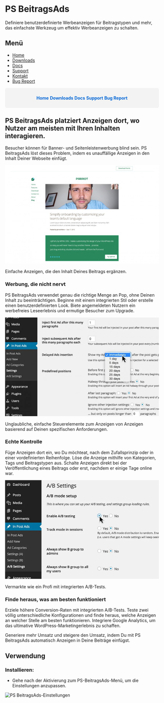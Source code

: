 # PS BeitragsAds

Definiere benutzerdefinierte Werbeanzeigen für Beitragstypen und mehr, das einfachste Werkzeug um effektiv Werbeanzeigen zu schalten.

## Menü

- [Home](#ps-post-ads)
- [Downloads](https://github.com/cp-psource/ps-post-ads/releases)
- [Docs](https://github.com/cp-psource/ps-post-ads/wiki)
- [Support](https://github.com/cp-psource/ps-post-ads/discussions)
- [Kontakt](https://github.com/cp-psource)
- [Bug Report](https://github.com/cp-psource/ps-post-ads/issues)

<div style="display: flex; justify-content: space-around; background-color: #f3f3f3; padding: 10px; border-radius: 5px;">

  <a href="#ps-post-ads" style="text-decoration: none; color: #0366d6; font-weight: bold;">Home</a>
  <a href="https://github.com/cp-psource/ps-post-ads/releases" style="text-decoration: none; color: #0366d6; font-weight: bold;">Downloads</a>
  <a href="https://github.com/cp-psource/ps-post-ads/wiki" style="text-decoration: none; color: #0366d6; font-weight: bold;">Docs</a>
  <a href="https://github.com/cp-psource/ps-post-ads/discussions" style="text-decoration: none; color: #0366d6; font-weight: bold;">Support</a>
  <a href="https://github.com/cp-psource/ps-post-ads/issues" style="text-decoration: none; color: #0366d6; font-weight: bold;">Bug Report</a>
  
</div>

## PS BeitragsAds platziert Anzeigen dort, wo Nutzer am meisten mit Ihren Inhalten interagieren.

Besucher können für Banner- und Seitenleistenwerbung blind sein. PS BeitragsAds löst dieses Problem, indem es unauffällige Anzeigen in den Inhalt Deiner Webseite einfügt.

![Einfache Anzeigen, die mit Deinen Inhalten harmonieren.](images/inpostad-700x447.jpg)

  Einfache Anzeigen, die den Inhalt Deines Beitrags ergänzen.

### Werbung, die nicht nervt

PS BeitragsAds verwendet genau die richtige Menge an Pop, ohne Deinen Inhalt zu beeinträchtigen. Beginne mit einem integrierten Stil oder erstelle einen benutzerdefinierten Look. Biete angemeldeten Nutzern ein werbefreies Leseerlebnis und ermutige Besucher zum Upgrade.

![Unglaubliche, einfache Steuerelemente für die Anzeige von Anzeigen basierend auf Deinen spezifischen Anforderungen. ](images/display-settings-735x470-700x447.jpg)

  Unglaubliche, einfache Steuerelemente zum Anzeigen von Anzeigen basierend auf Deinen spezifischen Anforderungen.

### Echte Kontrolle

Füge Anzeigen dort ein, wo Du möchteat, nach dem Zufallsprinzip oder in einer vordefinierten Reihenfolge. Löse die Anzeige mithilfe von Kategorien, Tags und Beitragstypen aus. Schalte Anzeigen direkt bei der Veröffentlichung eines Beitrags oder erst, nachdem er einige Tage online war.

![Vermarkte wie ein Profi mit integrierten A/B-Tests.](images/A-B-testing-735x470.jpg)

  Vermarkte wie ein Profi mit integrierten A/B-Tests.

### Finde heraus, was am besten funktioniert

Erziele höhere Conversion-Raten mit integrierten A/B-Tests. Teste zwei völlig unterschiedliche Konfigurationen und finde heraus, welche Anzeigen an welcher Stelle am besten funktionieren. Integriere Google Analytics, um das ultimative WordPress-Marketingerlebnis zu schaffen.

Generiere mehr Umsatz und steigere den Umsatz, indem Du mit PS BeitragsAds automatisch Anzeigen in Deine Beiträge einfügst.

## Verwendung


### **Installieren:**

- Gehe nach der Aktivierung zum PS-BeitragsAds-Menü, um die Einstellungen anzupassen.

![PS BeitragsAds-Einstellungen](images/inpost-add-new.png)

